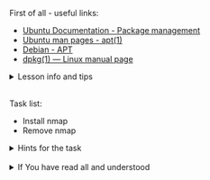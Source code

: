 First of all - useful links:

- [Ubuntu Documentation - Package management](https://ubuntu.com/server/docs/package-management)
- [Ubuntu man pages - apt(1)](https://manpages.ubuntu.com/manpages/xenial/man8/apt.8.html)
- [Debian - APT](https://wiki.debian.org/Apt)
- [dpkg(1) — Linux manual page](https://man7.org/linux/man-pages/man1/dpkg.1.html)

<details><summary>Lesson info and tips</summary>
<pre>
  <strong>$ sudo apt install nmap</strong>   - Install a Package
  <strong>$ sudo apt remove nmap </strong>   - Remove a Package
  <strong>$ sudo apt update</strong>         - Update the package index
  <strong>$ sudo apt upgrade </strong>       - Upgrade packages
</pre>
</details><br>

Task list:
- Install nmap
- Remove nmap

<details><summary>Hints for the task</summary>
<pre>
<strong>Task 1:</strong>
  $ sudo apt install nmap
<br>
<strong>Task 2:</strong>
  $ sudo apt remove nmap
</pre>
</details>
<br>
<details><summary>If You have read all and understood</summary>
<pre>
`touch IReadAllAndUndnderstood`{{exec}}
</pre>
